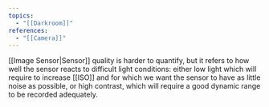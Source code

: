 ```yaml
---
topics:
  - "[[Darkroom]]"
references:
  - "[[Camera]]"
---
```

[[Image Sensor|Sensor]] quality is harder to quantify, but it refers to how well the sensor reacts to difficult light conditions: either low light which will require to increase [[ISO]] and for which we want the sensor to have as little noise as possible, or high contrast, which will require a good dynamic range to be recorded adequately.

 